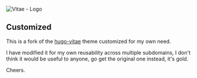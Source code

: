 ![Vitae - Logo][logo]

Customized
----------

This is a fork of the [hugo-vitae] theme customized for my own need.

I have modified it for my own reusability across multiple subdomains, I don't
think it would be useful to anyone, go get the original one instead, it's gold.

Cheers.

[hugo-vitae]: https://github.com/nurlansu/hugo-vitae
[logo]: https://i.nurlan.co/vitae.png
